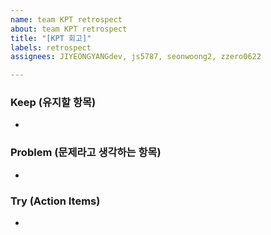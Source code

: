 ```yaml
---
name: team KPT retrospect
about: team KPT retrospect
title: "[KPT 회고]"
labels: retrospect
assignees: JIYEONGYANGdev, js5787, seonwoong2, zzero0622

---
```


### Keep (유지할 항목)
* 

### Problem (문제라고 생각하는 항목)
* 

### Try (Action Items)
*
